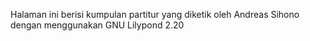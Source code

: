 Halaman ini berisi kumpulan partitur yang diketik oleh Andreas Sihono dengan menggunakan GNU Lilypond 2.20
